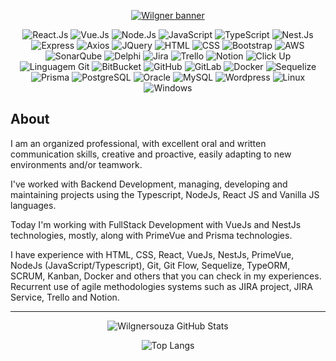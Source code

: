 <p align="center">
    <a href="https://wilgnersouza.github.io/meuportfolio2.0/">
		 <img src="https://i.imgur.com/HP7RbFc.png" title="Wilgner banner"/>
	</a>
</p>

<div align="center">
    
![](https://img.shields.io/badge/--0D0D0D.svg?style=flat&logoColor=61dafb&logo=react "React.Js")
![](https://img.shields.io/badge/--build?style=flat&logo=vue.js&logoColor=339933&color=FAFAFF "Vue.Js")
![](https://img.shields.io/badge/--339933.svg?style=flat&logoColor=FAFAFF&logo=node.js "Node.Js")
![](https://img.shields.io/badge/--0D0D0D.svg?style=flat&logoColor=F7DF1E&logo=javascript "JavaScript")
![](https://img.shields.io/badge/--0D0D0D.svg?style=flat&logoColor=61dafb&logo=typescript "TypeScript")
![](https://img.shields.io/badge/--FAFAFF.svg?style=flat&logoColor=DD0031&logo=nestjs "Nest.Js")
![](https://img.shields.io/badge/--FAFAFF.svg?style=flat&logoColor=0D0D0D&logo=express "Express")
![](https://img.shields.io/badge/--FAFAFF.svg?style=flat&logoColor=7952B3&logo=axios "Axios")
![](https://img.shields.io/badge/--0769AD.svg?style=flat&logoColor=FAFAFF&logo=jquery "JQuery")
![](https://img.shields.io/badge/--FAFAFF.svg?style=flat&logoColor=E34F26&logo=html5 "HTML")
![](https://img.shields.io/badge/--FAFAFF.svg?style=flat&logoColor=1572b6&logo=css3 "CSS")
![](https://img.shields.io/badge/--FAFAFF.svg?style=flat&logoColor=7952B3&logo=bootstrap "Bootstrap")
![](https://img.shields.io/badge/--FAFAFF.svg?style=flat&logoColor=0D0D0D&logo=amazon "AWS")
![](https://img.shields.io/badge/--FAFAFF.svg?style=flat&logoColor=007cba&logo=sonarqube "SonarQube")
![](https://img.shields.io/badge/--FAFAFF.svg?style=flat&logoColor=DD0031&logo=delphi "Delphi")
![](https://img.shields.io/badge/--build?style=flat&logo=jira&logoColor=blue&color=white "Jira")
![](https://img.shields.io/badge/--build?style=flat&logo=trello&logoColor=blue&color=white "Trello")
![](https://img.shields.io/badge/--build?style=flat&logo=notion&logoColor=black&color=white "Notion")
![](https://img.shields.io/badge/--build?style=flat&logo=clickup&logoColor=black&color=white "Click Up")
![](https://img.shields.io/badge/--FAFAFF.svg?style=flat&logoColor=fa7a18&logo=git "Linguagem Git")
![](https://img.shields.io/badge/--build?style=flat&logo=bitbucket&logoColor=blue&color=white "BitBucket")
![](https://img.shields.io/badge/--build?style=flat&logo=github&logoColor=black&color=white "GitHub")
![](https://img.shields.io/badge/--build?style=flat&logo=gitlab&logoColor=orange&color=white "GitLab")
![](https://img.shields.io/badge/--FAFAFF.svg?style=flat&logoColor=007cba&logo=docker "Docker")
![](https://img.shields.io/badge/--FAFAFF.svg?style=flat&logoColor=1572b6&logo=sequelize "Sequelize")
![](https://img.shields.io/badge/--build?style=flat&logo=prisma&logoColor=blue&color=white "Prisma")
![](https://img.shields.io/badge/--FAFAFF.svg?style=flat&logoColor=007cba&logo=postgresql "PostgreSQL")
![](https://img.shields.io/badge/--build?style=flat&logo=oracle&logoColor=red&color=white "Oracle")
![](https://img.shields.io/badge/--build?style=flat&logo=mysql&logoColor=blue&color=white "MySQL")
![](https://img.shields.io/badge/--2f7bad.svg?style=flat&logoColor=FAFAFF&logo=wordpress "Wordpress")
![](https://img.shields.io/badge/--build?style=flat&logo=linux&logoColor=black&color=white "Linux")
![](https://img.shields.io/badge/--build?style=flat&logo=windows&logoColor=blue&color=white "Windows")
</div>

## About

I am an organized professional, with excellent oral and written communication skills, creative and proactive, easily adapting to new environments and/or teamwork.

I've worked with Backend Development, managing, developing and maintaining projects using the Typescript, NodeJs, React JS and Vanilla JS languages.

Today I'm working with FullStack Development with VueJs and NestJs technologies, mostly, along with PrimeVue and Prisma technologies.

I have experience with HTML, CSS, React, VueJs, NestJs, PrimeVue, NodeJs (JavaScript/Typescript), Git, Git Flow, Sequelize, TypeORM, SCRUM, Kanban, Docker and others that you can check in my experiences. Recurrent use of agile methodologies systems such as JIRA project, JIRA Service, Trello and Notion.


----

<div align="center">

![Wilgnersouza GitHub Stats](https://github-readme-stats.vercel.app/api?username=wilgnersouza&show_icons=true&hide=contribs,prs&theme=algolia&border_radius=12&hide_border=true&count_private=true)

![Top Langs](https://github-readme-stats.vercel.app/api/top-langs/?username=wilgnersouza&show_icons=true&theme=algolia&border_radius=12&hide_border=true&layout=compact&card_width=445&langs_count=6)

</div>
